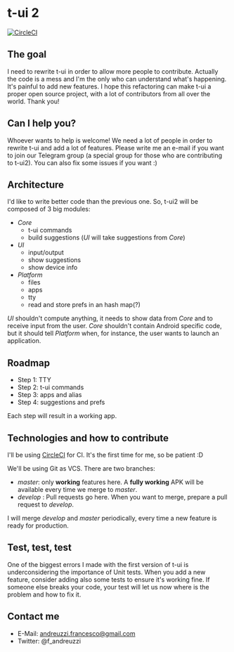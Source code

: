 # t-ui 2

[![CircleCI](https://circleci.com/gh/fAndreuzzi/t-ui2/tree/master.svg?style=svg)](https://circleci.com/gh/fAndreuzzi/t-ui2/tree/master)

## The goal
I need to rewrite t-ui in order to allow more people to contribute. Actually the code is a mess and I'm the only who can understand what's happening. It's painful to add new features. I hope this refactoring can make t-ui a proper open source project, with a lot of contributors from all over the world. Thank you!

## Can I help you?
Whoever wants to help is welcome! We need a lot of people in order to rewrite t-ui and add a lot of features. Please write me an e-mail if you want to join our Telegram group (a special group for those who are contributing to t-ui2). You can also fix some issues if you want :)

## Architecture
I'd like to write better code than the previous one. So, t-ui2 will be composed of 3 big modules:
* *Core*
  + t-ui commands
  + build suggestions (*UI* will take suggestions from *Core*)
* *UI*
  + input/output
  + show suggestions
  + show device info
* *Platform*
  + files
  + apps
  + tty
  + read and store prefs in an hash map(?) 

*UI* shouldn't compute anything, it needs to show data from *Core* and to receive input from the user. *Core* shouldn't contain Android specific code, but it should tell *Platform* when, for instance, the user wants to launch an application.

## Roadmap
* Step 1: TTY
* Step 2: t-ui commands
* Step 3: apps and alias
* Step 4: suggestions and prefs

Each step will result in a working app.

## Technologies and how to contribute
I'll be using [CircleCI](https://circleci.com/) for CI. It's the first time for me, so be patient :D

We'll be using Git as VCS. There are two branches:
* *master*: only **working** features here. A **fully working** APK will be available every time we merge to *master*.
* *develop* : Pull requests go here. When you want to merge, prepare a pull request to *develop*.

I will merge *develop* and *master* periodically, every time a new feature is ready for production.

## Test, test, test
One of the biggest errors I made with the first version of t-ui is underconsidering the importance of Unit tests. When you add a new feature, consider adding also some tests to ensure it's working fine. If someone else breaks your code, your test will let us now where is the problem and how to fix it.

## Contact me
* E-Mail: andreuzzi.francesco@gmail.com
* Twitter: @f_andreuzzi
